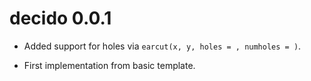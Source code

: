 # decido 0.0.1

* Added support for holes via `earcut(x, y, holes = , numholes = )`.

* First implementation from basic template. 
